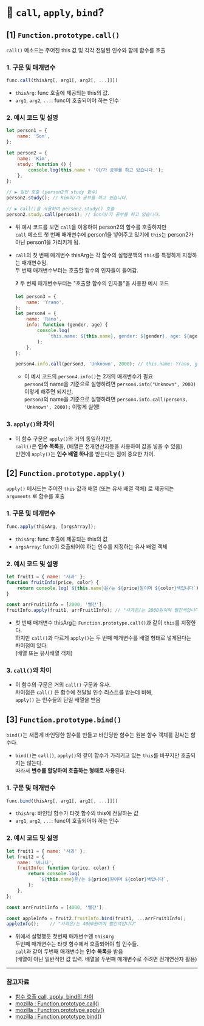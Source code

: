 # 🤔 `call`, `apply`, `bind`?

## **[1]** `Function.prototype.call()`

`call()` 메소드는 주어진 this 값 및 각각 전달된 인수와 함께 함수를 호출

### 1. 구문 및 매개변수

```js
func.call(thisArg[, arg1[, arg2[, ...]]])
```

-   `thisArg`: func 호출에 제공되는 this의 값.
-   `arg1`, `arg2`, `...`: func이 호출되어야 하는 인수

### 2. 예시 코드 및 설명

```js
let person1 = {
    name: 'Son',
};

let person2 = {
    name: 'Kim',
    study: function () {
        console.log(this.name + '이/가 공부를 하고 있습니다.');
    },
};

// ▶︎ 일반 호출 (person2의 study 함수)
person2.study(); // Kim이/가 공부를 하고 있습니다.

// ▶︎ call()을 사용하여 person2.study() 호출
person2.study.call(person1); // Son이/가 공부를 하고 있습니다.
```

-   위 예시 코드를 보면 `call`을 이용하여 person2의 함수를 호출하지만  
    `call` 메소드 첫 번째 매개변수에 person1을 넣어주고 있기에 `this`는 person2가 아닌 person1을 가리키게 됨.

-   `call`의 첫 번째 매개변수 thisArg는 각 함수의 실행문맥의 `this`를 특정하게 지정하는 매개변수임.  
     두 번째 매개변수부터는 호출할 함수의 인자들이 들어감.

    ❓ 두 번째 매개변수부터는 "호출할 함수의 인자들"을 사용한 예시 코드

    ```js
    let person3 = {
        name: 'Yrano',
    };
    let person4 = {
        name: 'Rano',
        info: function (gender, age) {
            console.log(
                `this.name: ${this.name}, gender: ${gender}, age: ${age}`,
            );
        },
    };

    person4.info.call(person3, 'Unknown', 2000); // this.name: Yrano, gender: Unknown, age: 2000
    ```

    -   이 예시 코드의 `person4.info()`는 2개의 매개변수가 필요  
        `person4`의 name을 기준으로 실행하려면 `person4.info("Unknown", 2000)` 이렇게 해주면 되지만,  
        `person3`의 name을 기준으로 실행하려면 `person4.info.call(person3, 'Unknown', 2000);` 이렇게 실행!

### 3. `apply()`와 차이

-   이 함수 구문은 `apply()`와 거의 동일하지만,  
    `call()`은 **인수 목록**을, (배열은 전개연산자등을 사용하여 값을 넣을 수 있음)  
    반면에 `apply()`는 **인수 배열 하나**를 받는다는 점이 중요한 차이.

## **[2]** `Function.prototype.apply()`

`apply()` 메서드는 주어진 `this` 값과 배열 (또는 유사 배열 객체) 로 제공되는 `arguments` 로 함수를 호출

### 1. 구문 및 매개변수

```js
func.apply(thisArg, [argsArray]);
```

-   `thisArg`: func 호출에 제공되는 this의 값
-   `argsArray`: func이 호출되어야 하는 인수를 지정하는 유사 배열 객체

### 2. 예시 코드 및 설명

```js
let fruit1 = { name: '사과' };
function fruitInfo(price, color) {
    return console.log(`${this.name}은/는 ${price}원이며 ${color}색입니다`);
}

const arrFruit1Info = [2000, '빨간'];
fruitInfo.apply(fruit1, arrFruit1Info); // "사과은/는 2000원이며 빨간색입니다"
```

-   첫 번째 매개변수 thisArg는 `Function.prototype.call()`과 같이 `this`를 지정한다.  
    하지만 `call()`과 다르게 `apply()`는 두 번째 매개변수를 배열 형태로 넣게된다는 차이점이 있다.  
    (배열 또는 유사배열 객체)

### 3. `call()`와 차이

-   이 함수의 구문은 거의 `call()` 구문과 유사.  
     차이점은 `call()` 은 함수에 전달될 인수 리스트를 받는데 비해,  
    `apply()` 는 인수들의 단일 배열을 받음

## **[3]** `Function.prototype.bind()`

`bind()`는 새롭게 바인딩한 함수를 만들고 바인딩한 함수는 원본 함수 객체를 감싸는 함수다.

-   `bind()`는 `call()`, `apply()`와 같이 함수가 가리키고 있는 `this`를 바꾸지만 호출되지는 않는다.  
    따라서 **변수를 할당하여 호출하는 형태로 사용**된다.

### 1. 구문 및 매개변수

```js
func.bind(thisArg[, arg1[, arg2[, ...]]])
```

-   `thisArg`: 바인딩 함수가 타겟 함수의 this에 전달하는 값
-   `arg1`, `arg2`, `...`: func이 호출되어야 하는 인수

### 2. 예시 코드 및 설명

```js
let fruit1 = { name: '사과' };
let fruit2 = {
    name: '바나나',
    fruitInfo: function (price, color) {
        return console.log(
            `${this.name}은/는 ${price}원이며 ${color}색입니다`,
        );
    },
};

const arrFruit1Info = [4000, '빨간'];

const appleInfo = fruit2.fruitInfo.bind(fruit1, ...arrFruit1Info);
appleInfo();    // "사과은/는 4000원이며 빨간색입니다"
```
-   위에서 설명했듯 첫번째 매개변수엔 `thisArg`  
    두번째 매개변수는 타겟 함수에서 호출되어야 할 인수들.  
    `call`과 같이 두번째 매개변수는 **인수 목록**을 받음  
    (배열이 아닌 일반적인 값 입력. 배열을 두번째 매개변수로 주려면 전개연산자 활용)

---

### 참고자료

-   [함수 호출 call, apply, bind의 차이](https://velog.io/@josworks27/함수호출-call-apply-bind-차이)
-   [mozilla : Function.prototype.call()](https://developer.mozilla.org/ko/docs/Web/JavaScript/Reference/Global_Objects/Function/call)
-   [mozilla : Function.prototype.apply()](https://developer.mozilla.org/ko/docs/Web/JavaScript/Reference/Global_Objects/Function/apply)
-   [mozilla : Function.prototype.bind()](https://developer.mozilla.org/ko/docs/Web/JavaScript/Reference/Global_Objects/Function/bind)
